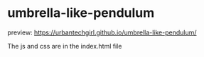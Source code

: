 # umbrella-like-pendulum
preview:  https://urbantechgirl.github.io/umbrella-like-pendulum/

The js and css are in the index.html file

